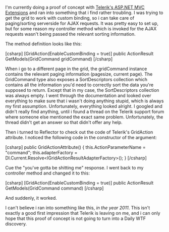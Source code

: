 I'm currently doing a proof of concept with <a href="http://www.telerik.com/products/aspnet-mvc.aspx">Telerik's ASP.NET MVC Extensions</a> and ran into something that i find rather troubling. I was trying to get the grid to work with custom binding, so i can take care of paging/sorting serverside for AJAX requests.  It was pretty easy to set up, but for some reason my controller method which is invoked for the AJAX requests wasn't being passed the relevant sorting information.

The method definition looks like this:

[csharp]
		[GridAction(EnableCustomBinding = true)]
		public ActionResult GetModels(GridCommand gridCommand)
[/csharp]

When i go to a different page in the grid, the gridCommand instance contains the relevant paging information (pagesize, current page).  The GridCommand type also exposes a SortDescriptors collection which contains all the information you'd need to correctly sort the data you're supposed to return.  Except that in my case, the SortDescriptors collection was always empty. I went through the documentation and looked over everything to make sure that i wasn't doing anything stupid, which is always my first assumption.  Unfortunately, everything looked alright. I googled and didn't really find anything, until i found a thread on the Telerik support forum where someone else mentioned the exact same problem.  Unfortunately, the thread didn't get an answer so that didn't offer any help. 

Then i turned to Reflector to check out the code of Telerik's GridAction attribute. I noticed the following code in the constructor of the argument:

[csharp]
public GridActionAttribute()
{
    this.ActionParameterName = &quot;command&quot;;
    this.adapterFactory = DI.Current.Resolve&lt;IGridActionResultAdapterFactory&gt;();
}
[/csharp]

Cue the "you've gotta be shitting me" response.  I went back to my controller method and changed it to this:

[csharp]
		[GridAction(EnableCustomBinding = true)]
		public ActionResult GetModels(GridCommand command)
[/csharp]

And suddenly, it worked. 

I can't believe i ran into something like this, <em>in the year 2011</em>.  This isn't exactly a good first impression that Telerik is leaving on me, and i can only hope that this proof of concept is not going to turn into a Daily WTF discovery.